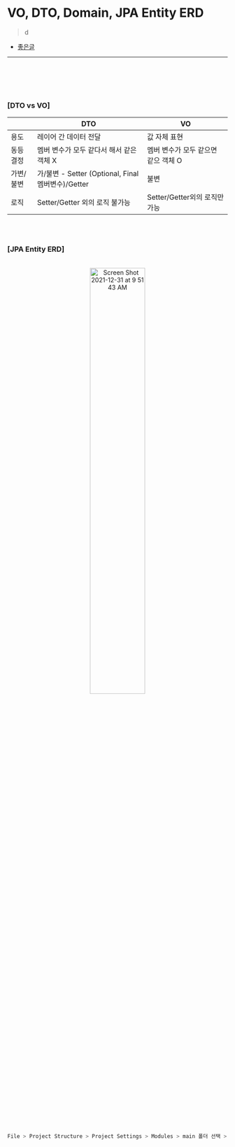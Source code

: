 # VO, DTO, Domain, JPA Entity ERD
> d
* [좋은글](https://gmlwjd9405.github.io/2019/10/28/intellij-jpa-erd.html)

<hr>
<br>

##
####

<br>

### [DTO vs VO]

<div align="center">

  |          | DTO | VO |
  |----------|-----|----|
  |용도|레이어 간 데이터 전달|값 자체 표현|
  |동등 결정|멤버 변수가 모두 같다서 해서 같은 객체 X|멤버 변수가 모두 같으면 같으 객체 O|
  |가변/불변|가/불변 - Setter (Optional, Final 멤버변수)/Getter|불변|
  |로직|Setter/Getter 외의 로직 불가능|Setter/Getter외의 로직만 가능|

</div>

##
####

<br>

### [JPA Entity ERD]

<br>

<div align="center">
  
  <img width="50%" alt="Screen Shot 2021-12-31 at 9 51 43 AM" src="https://user-images.githubusercontent.com/37537227/147796896-1bb8ee4c-bc05-4de4-85f4-b2e1ae6041bc.png">
  
</div>

<br>

```bash
File > Project Structure > Project Settings > Modules > main 폴더 선택 > [ + ] 버튼 클릭 > JPA 클릭
```

